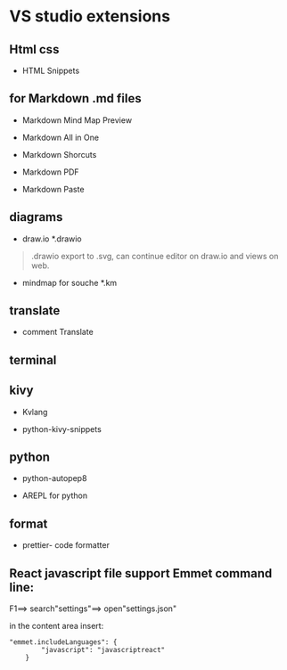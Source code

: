 # VS studio extensions

## Html css

- HTML Snippets


## for Markdown .md files

- Markdown Mind Map Preview

- Markdown All in One

- Markdown Shorcuts

- Markdown PDF

- Markdown Paste


## diagrams
- draw.io *.drawio

> .drawio export to .svg, can continue editor on draw.io and views on web.

- mindmap for souche *.km

## translate

- comment Translate

## terminal

## kivy

- Kvlang

- python-kivy-snippets

## python

- python-autopep8

- AREPL for python

## format
- prettier- code formatter 

## React javascript file support Emmet command line:

F1==> search"settings"==> open"settings.json"

in the content area insert:

```
"emmet.includeLanguages": {
        "javascript": "javascriptreact"
    }

```



